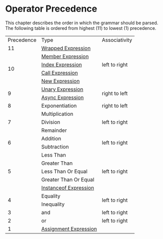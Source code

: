 # Operator Precedence

This chapter describes the order in which the grammar should be parsed. The following table is ordered from highest (11) to lowest (1) precedence.

<table>
  <tr>
    <td>Precedence</td>
    <td>Type</td>
    <td>Associativity</td>
  </tr>

  <tr>
    <td>11</td>
    <td><a href="/spec/grammar/syntactic/expressions/wrapped-expression.html">Wrapped Expression</a></td>
    <td />
  </tr>

  <tr>
    <td rowspan="4">10</td>
    <td><a href="/spec/grammar/syntactic/expressions/member-expression.html">Member Expression</a></td>
    <td rowspan="3">left to right</td>
  </tr>
  <tr><td><a href="/spec/grammar/syntactic/expressions/index-expression.html">Index Expression</a></td></tr>
  <tr><td><a href="/spec/grammar/syntactic/expressions/call-expression.html">Call Expression</a></td></tr>
  <tr>
    <td><a href="/spec/grammar/syntactic/expressions/new-expression.html">New Expression</a></td>
    <td />
  </tr>

  <tr>
    <td rowspan="2">9</td>
    <td><a href="/spec/grammar/syntactic/expressions/unary-expression.html">Unary Expression</a></td>
    <td rowspan="2">right to left</td>
  </tr>
  <tr><td><a href="/spec/grammar/syntactic/expressions/async-expression.html">Async Expression</a></td></tr>

  <tr>
    <td>8</td>
    <td>Exponentiation</td>
    <td>right to left</td>
  </tr>

  <tr>
    <td rowspan="3">7</td>
    <td>Multiplication</td>
    <td rowspan="3">left to right</td>
  </tr>
  <tr><td>Division</td></tr>
  <tr><td>Remainder</td></tr>

  <tr>
    <td rowspan="2">6</td>
    <td>Addition</td>
    <td rowspan="2">left to right</td>
  </tr>
  <tr><td>Subtraction</td></tr>

  <tr>
    <td rowspan="5">5</td>
    <td>Less Than</td>
    <td rowspan="5">left to right</td>
  </tr>
  <tr><td>Greater Than</td></tr>
  <tr><td>Less Than Or Equal</td></tr>
  <tr><td>Greater Than Or Equal</td></tr>
  <tr><td><a href="/spec/grammar/syntactic/expressions/instanceof-expression.html">Instanceof Expression</a></td></tr>

  <tr>
    <td rowspan="2">4</td>
    <td>Equality</td>
    <td rowspan="2">left to right</td>
  </tr>
  <tr><td>Inequality</td></tr>

  <tr>
    <td>3</td>
    <td>and</td>
    <td>left to right</td>
  </tr>

  <tr>
    <td>2</td>
    <td>or</td>
    <td>left to right</td>
  </tr>

  <tr>
    <td>1</td>
    <td><a href="/spec/grammar/syntactic/expressions/assignment-expression.html">Assignment Expression</a></td>
    <td />
  </tr>
</table>
